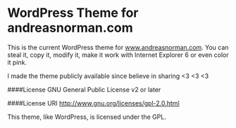 WordPress Theme for andreasnorman.com
=================

This is the current WordPress theme for www.andreasnorman.com. You can steal it, copy it, modify it, make it work with Internet Explorer 6 or even color it pink.

I made the theme publicly available since believe in sharing <3 <3 <3 

####License
GNU General Public License v2 or later

####License URI
http://www.gnu.org/licenses/gpl-2.0.html

This theme, like WordPress, is licensed under the GPL.
